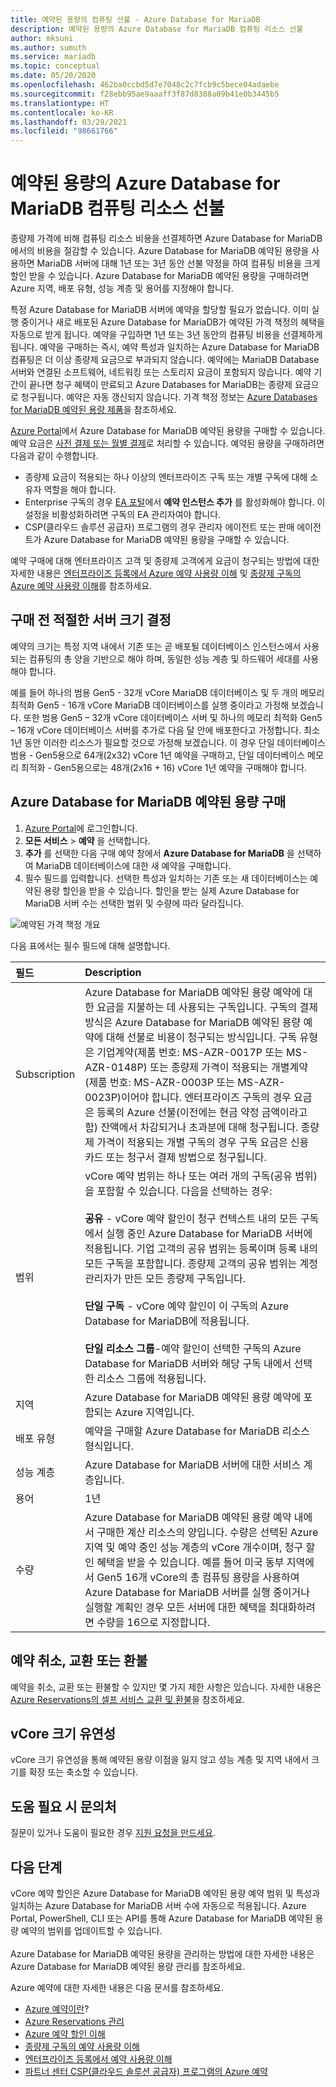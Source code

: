 ```yaml
---
title: 예약된 용량의 컴퓨팅 선불 - Azure Database for MariaDB
description: 예약된 용량의 Azure Database for MariaDB 컴퓨팅 리소스 선불
author: mksuni
ms.author: sumuth
ms.service: mariadb
ms.topic: conceptual
ms.date: 05/20/2020
ms.openlocfilehash: 462ba0ccbd5d7e7048c2c7fcb9c5bece04adaebe
ms.sourcegitcommit: f28ebb95ae9aaaff3f87d8388a09b41e0b3445b5
ms.translationtype: HT
ms.contentlocale: ko-KR
ms.lasthandoff: 03/29/2021
ms.locfileid: "98661766"
---
```

# <a name="prepay-for-azure-database-for-mariadb-compute-resources-with-reserved-capacity"></a>예약된 용량의 Azure Database for MariaDB 컴퓨팅 리소스 선불

종량제 가격에 비해 컴퓨팅 리소스 비용을 선결제하면 Azure Database for MariaDB에서의 비용을 절감할 수 있습니다. Azure Database for MariaDB 예약된 용량을 사용하면 MariaDB 서버에 대해 1년 또는 3년 동안 선불 약정을 하여 컴퓨팅 비용을 크게 할인 받을 수 있습니다. Azure Database for MariaDB 예약된 용량을 구매하려면 Azure 지역, 배포 유형, 성능 계층 및 용어를 지정해야 합니다. </br>

특정 Azure Database for MariaDB 서버에 예약을 할당할 필요가 없습니다. 이미 실행 중이거나 새로 배포된 Azure Database for MariaDB가 예약된 가격 책정의 혜택을 자동으로 받게 됩니다. 예약을 구입하면 1년 또는 3년 동안의 컴퓨팅 비용을 선결제하게 됩니다. 예약을 구매하는 즉시, 예약 특성과 일치하는 Azure Database for MariaDB 컴퓨팅은 더 이상 종량제 요금으로 부과되지 않습니다. 예약에는 MariaDB Database 서버와 연결된 소프트웨어, 네트워킹 또는 스토리지 요금이 포함되지 않습니다. 예약 기간이 끝나면 청구 혜택이 만료되고 Azure Databases for MariaDB는 종량제 요금으로 청구됩니다. 예약은 자동 갱신되지 않습니다. 가격 책정 정보는 [Azure Databases for MariaDB 예약된 용량 제품](https://azure.microsoft.com/pricing/details/mariadb/)을 참조하세요. </br>

[Azure Portal](https://portal.azure.com/)에서 Azure Database for MariaDB 예약된 용량을 구매할 수 있습니다. 예약 요금은 [사전 결제 또는 월별 결제](../cost-management-billing/reservations/prepare-buy-reservation.md)로 처리할 수 있습니다. 예약된 용량을 구매하려면 다음과 같이 수행합니다.

* 종량제 요금이 적용되는 하나 이상의 엔터프라이즈 구독 또는 개별 구독에 대해 소유자 역할을 해야 합니다.
* Enterprise 구독의 경우 [EA 포털](https://ea.azure.com/)에서 **예약 인스턴스 추가** 를 활성화해야 합니다. 이 설정을 비활성화하려면 구독의 EA 관리자여야 합니다.
* CSP(클라우드 솔루션 공급자) 프로그램의 경우 관리자 에이전트 또는 판매 에이전트가 Azure Database for MariaDB 예약된 용량을 구매할 수 있습니다. </br>

예약 구매에 대해 엔터프라이즈 고객 및 종량제 고객에게 요금이 청구되는 방법에 대한 자세한 내용은 [엔터프라이즈 등록에서 Azure 예약 사용량 이해](../cost-management-billing/reservations/understand-reserved-instance-usage-ea.md) 및 [종량제 구독의 Azure 예약 사용량 이해](../cost-management-billing/reservations/understand-reserved-instance-usage.md)를 참조하세요.


## <a name="determine-the-right-server-size-before-purchase"></a>구매 전 적절한 서버 크기 결정

예약의 크기는 특정 지역 내에서 기존 또는 곧 배포될 데이터베이스 인스턴스에서 사용되는 컴퓨팅의 총 양을 기반으로 해야 하며, 동일한 성능 계층 및 하드웨어 세대를 사용해야 합니다.</br>

예를 들어 하나의 범용 Gen5 - 32개 vCore MariaDB 데이터베이스 및 두 개의 메모리 최적화 Gen5 - 16개 vCore MariaDB 데이터베이스를 실행 중이라고 가정해 보겠습니다. 또한 범용 Gen5 – 32개 vCore 데이터베이스 서버 및 하나의 메모리 최적화 Gen5 – 16개 vCore 데이터베이스 서버를 추가로 다음 달 안에 배포한다고 가정합니다. 최소 1년 동안 이러한 리소스가 필요할 것으로 가정해 보겠습니다. 이 경우 단일 데이터베이스 범용 - Gen5용으로 64개(2x32) vCore 1년 예약을 구매하고, 단일 데이터베이스 메모리 최적화 - Gen5용으로는 48개(2x16 + 16) vCore 1년 예약을 구매해야 합니다.


## <a name="buy-azure-database-for-mariadb-reserved-capacity"></a>Azure Database for MariaDB 예약된 용량 구매

1. [Azure Portal](https://portal.azure.com/)에 로그인합니다.
2. **모든 서비스** > **예약** 을 선택합니다.
3.  **추가** 를 선택한 다음 구매 예약 창에서 **Azure Database for MariaDB** 을 선택하여 MariaDB 데이터베이스에 대한 새 예약을 구매합니다.
4.  필수 필드를 입력합니다. 선택한 특성과 일치하는 기존 또는 새 데이터베이스는 예약된 용량 할인을 받을 수 있습니다. 할인을 받는 실제 Azure Database for MariaDB 서버 수는 선택한 범위 및 수량에 따라 달라집니다.


![예약된 가격 책정 개요](media/concepts-reserved-pricing/mariadb-reserved-price.png)


다음 표에서는 필수 필드에 대해 설명합니다.

| 필드 | Description |
| :------------ | :------- |
| Subscription   | Azure Database for MariaDB 예약된 용량 예약에 대한 요금을 지불하는 데 사용되는 구독입니다. 구독의 결제 방식은 Azure Database for MariaDB 예약된 용량 예약에 대해 선불로 비용이 청구되는 방식입니다. 구독 유형은 기업계약(제품 번호: MS-AZR-0017P 또는 MS-AZR-0148P) 또는 종량제 가격이 적용되는 개별계약(제품 번호: MS-AZR-0003P 또는 MS-AZR-0023P)이어야 합니다. 엔터프라이즈 구독의 경우 요금은 등록의 Azure 선불(이전에는 현금 약정 금액이라고 함) 잔액에서 차감되거나 초과분에 대해 청구됩니다. 종량제 가격이 적용되는 개별 구독의 경우 구독 요금은 신용 카드 또는 청구서 결제 방법으로 청구됩니다.
| 범위 | vCore 예약 범위는 하나 또는 여러 개의 구독(공유 범위)을 포함할 수 있습니다. 다음을 선택하는 경우: </br></br> **공유** - vCore 예약 할인이 청구 컨텍스트 내의 모든 구독에서 실행 중인 Azure Database for MariaDB 서버에 적용됩니다. 기업 고객의 공유 범위는 등록이며 등록 내의 모든 구독을 포함합니다. 종량제 고객의 공유 범위는 계정 관리자가 만든 모든 종량제 구독입니다.</br></br> **단일 구독** - vCore 예약 할인이 이 구독의 Azure Database for MariaDB에 적용됩니다. </br></br> **단일 리소스 그룹**-예약 할인이 선택한 구독의 Azure Database for MariaDB 서버와 해당 구독 내에서 선택한 리소스 그룹에 적용됩니다.
| 지역 | Azure Database for MariaDB 예약된 용량 예약에 포함되는 Azure 지역입니다.
| 배포 유형 | 예약을 구매할 Azure Database for MariaDB 리소스 형식입니다.
| 성능 계층 | Azure Database for MariaDB 서버에 대한 서비스 계층입니다.
| 용어 | 1년
| 수량 | Azure Database for MariaDB 예약된 용량 예약 내에서 구매한 계산 리소스의 양입니다. 수량은 선택된 Azure 지역 및 예약 중인 성능 계층의 vCore 개수이며, 청구 할인 혜택을 받을 수 있습니다. 예를 들어 미국 동부 지역에서 Gen5 16개 vCore의 총 컴퓨팅 용량을 사용하여 Azure Database for MariaDB 서버를 실행 중이거나 실행할 계획인 경우 모든 서버에 대한 혜택을 최대화하려면 수량을 16으로 지정합니다.

## <a name="cancel-exchange-or-refund-reservations"></a>예약 취소, 교환 또는 환불

예약을 취소, 교환 또는 환불할 수 있지만 몇 가지 제한 사항은 있습니다. 자세한 내용은 [Azure Reservations의 셀프 서비스 교환 및 환불](../cost-management-billing/reservations/exchange-and-refund-azure-reservations.md)을 참조하세요.

## <a name="vcore-size-flexibility"></a>vCore 크기 유연성

vCore 크기 유연성을 통해 예약된 용량 이점을 잃지 않고 성능 계층 및 지역 내에서 크기를 확장 또는 축소할 수 있습니다. 

## <a name="need-help-contact-us"></a>도움 필요 시 문의처

질문이 있거나 도움이 필요한 경우 [지원 요청을 만드세요](https://portal.azure.com/#blade/Microsoft_Azure_Support/HelpAndSupportBlade/newsupportrequest).

## <a name="next-steps"></a>다음 단계

vCore 예약 할인은 Azure Database for MariaDB 예약된 용량 예약 범위 및 특성과 일치하는 Azure Database for MariaDB 서버 수에 자동으로 적용됩니다. Azure Portal, PowerShell, CLI 또는 API를 통해 Azure Database for MariaDB 예약된 용량 예약의 범위를 업데이트할 수 있습니다. </br></br>
Azure Database for MariaDB 예약된 용량을 관리하는 방법에 대한 자세한 내용은 Azure Database for MariaDB 예약된 용량 관리를 참조하세요.

Azure 예약에 대한 자세한 내용은 다음 문서를 참조하세요.

* [Azure 예약이란](../cost-management-billing/reservations/save-compute-costs-reservations.md)?
* [Azure Reservations 관리](../cost-management-billing/reservations/manage-reserved-vm-instance.md)
* [Azure 예약 할인 이해](../cost-management-billing/reservations/understand-reservation-charges.md)
* [종량제 구독의 예약 사용량 이해](../cost-management-billing/reservations/understand-reservation-charges-mariadb.md)
* [엔터프라이즈 등록에서 예약 사용량 이해](../cost-management-billing/reservations/understand-reserved-instance-usage-ea.md)
* [파트너 센터 CSP(클라우드 솔루션 공급자) 프로그램의 Azure 예약](/partner-center/azure-reservations)